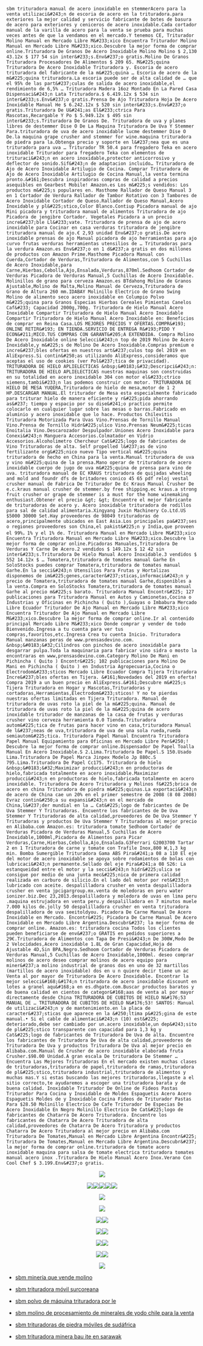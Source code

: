 
```
sbm trituradora manual de acero inoxidable en stemmerAcero para la venta utilizaci&#243;n de escoria de acero en la trituradora.para exteriores la mejor calidad y servicio fabricante de botes de basura de acero para exteriores y ceniceros de acero inoxidable.Cada cortador manual de la varilla de acero para la venta se prueba para muchas veces antes de que la vendamos en el mercado.Y tenemos CE, Triturador Molino Manual en Mercado Libre M&#233;xico Encuentra Triturador Molino Manual en Mercado Libre M&#233;xico.Descubre la mejor forma de comprar online.Trituradora De Granos De Acero Inoxidable Molino Molino $ 2,130 43.12x $ 177 54 sin inter&#233;s.Env&#237;o gratis.Molino De Granos Trituradora Procesadores De Alimentos $ 209 65. M&#225;quina Trituradora De Acero Inoxidable Trituradora y. Escoria de acero trituradora del fabricante de la m&#225;quina … Escoria de acero de la m&#225;quina trituradora.La escoria puede ser de alta calidad de … que el 95% de las part&#237;culas de salida de acero inoxidable,el rendimiento de 6,5% … Trituradora Madera 16oz Montado En La Pared Casa Dispensaci&#243;n Lata Trituradora.$ 6.419.12x $ 534 sin inter&#233;s.Env&#237;o gratis.Prensa De Ajo Trituradora Hoja De Acero Inoxidable Manual He $ 6.242.12x $ 520 sin inter&#233;s.Env&#237;o gratis.Trituradora De U&#241;as El&#233;ctrica Para Mascotas,Recargable Y Po $ 5.949.12x $ 495 sin inter&#233;s.Trituradora De Granos De. Trituradora de uva y planes libres de destemmer Dise O De La Maquina Trituradora De Uva Y Stemmer Para.trituradora de uva de acero inoxidable lucme destemmer Dise O De.la maquina grape crusher and stemmer for wine.maquina trituradora de piedra para la.Obtenga precio y soporte en l&#237;nea que es una trituradora para uva … Triturador TR 50.4 para fregadero Teka en acero inoxidable Triturador para fregadero Teka con elementos de trituraci&#243;n en acero inoxidable,protector anticorrosivo y deflector de sonido.Sif&#243;n de adaptacion incluido… Trituradora de Ajo de Acero Inoxidable Artilugio de Cocina. Comprar Trituradora de Ajo de Acero Inoxidable Artilugio de Cocina Manual,la venta termina pronto.&#161;Descubra inspiradoras compras de calidad a precios asequibles en Gearbest Mobile! Amazon.es Los m&#225;s vendidos: Los productos m&#225;s populares en. Masthome Rallador de Queso Manual 3 en 1 Cortador de Verdura Rallador de Tambor Rotativo con 3 Tambores de Acero Inoxidable Cortador de Queso.Rallador de Queso Manual,Acero Inoxidable y pl&#225;stico,Color Blanco.Contiup Picadora manual de ajo Mini picadora y trituradora manual de alimentos Trituradora de ajo Picadora de jengibre Cortador. Vegetales Picadora a un precio incre&#237;ble Ll&#233;vate. Trituradora de prensa de ajo de acero inoxidable para Cocinar en casa verduras trituradora de jengibre trituradora manual de ajo.€ 2,93 unidad Env&#237;o gratis.De acero inoxidable prensas de ajo Manual picadora de ajo herramientas para ajo curvo frutas verduras herramientas utensilios de … Trituradoras para la verdura Amazon.es Env&#237;o en 1 d&#237;a gratis en dos millones de productos con Amazon Prime.Masthome Picadora Manual con Cuerda,Cortador de Verduras,Trituradora de Alimentos,con 5 Cuchillas de Acero Inoxidable,para Carne,Hierbas,Cebolla,Ajo,Ensalada,Verduras,870ml.Sedhoom Cortador de Verduras Picadora de Verduras Manual,5 Cuchillas de Acero Inoxidable. Molinillos de grano para cerveza Amazon.es BTdahong Molino de Granos Ajustable,Molino de Malta,Molino Manual de Cerveza,Trituradora de Grano de Altura 260 mm.IDABAY Molinillo Electrico de Grano Swing Molino de alimento seco acero inoxidable en Columpio Polvo m&#225;quina para Granos Especias Hierbas Cereales Pimientas Canelos Caf&#233; Capacidad 2000g,700g. Trituradora de Hielo Manual Acero Inoxidable Compartir Trituradora de Hielo Manual Acero Inoxidable Compartir Trituradora de Hielo Manual Acero Inoxidable en: Beneficios de comprar en Reina Casa.LOS MEJORES PRECIOS Y OFERTAS.COMPR&#193; ONLINE RETIR&#193; EN TIENDA.SERVICIO DE ENTREGA R&#193;PIDO Y ECON&#211;MICO.TUS COMPRAS CON GARANT&#205;A EXTENDIDA. Compra Molino De Acero Inoxidable online Selecci&#243;n top de 2019 Molino De Acero Inoxidable,y m&#225;s de Molino De Acero Inoxidable.Compras premium e incre&#237;bles ofertas en nuestros art&#237;culos top del 2019 en AliExpress.Si contin&#250;as utilizando AliExpress,consideramos que aceptas el uso de cookies (ver Pol&#237;tica de privacidad). TRITURADORA DE HIELO APLIELECTICAS &nbsp;&#0183;&#32;Descripci&#243;n: TRITURADORA DE HIELO APLIELECTICAS nuestras maquinas son construidas en su totalidad en acero inoxidable 304 con motor el&#233;ctrico siemens,tambi&#233;n las podemos construir con motor. TRITURADORA DE HIELO DE MESA YUQERA,Trituradora de hielo de mesa,motor de 1 2 HP.DESCARGAR MANUAL.El triturador de Mesa esta especialmente fabricado para triturar hielo de manera eficiente y r&#225;pida ahorrando as&#237; tiempo y espacio por su dise&#241;o practico permite colocarlo en cualquier lugar sobre las mesas o barras.Fabricado en aluminio y acero inoxidable que lo hace. Productos Chilevitis Trituradora Motorizada Para Uvas Vino.Prensas de Tornillo Manual Vino.Prensa de Tornillo Hidr&#225;ulico Vino.Prensas Neum&#225;ticas Enoitalia Vino.Descarozador Despulpador.Uniones Acero Inoxidable para Conexi&#243;n Manguera Accesorios.Colmatador en Vidrio Accesorios.Alcoholimetro Chercheur Cat&#225;logo de fabricantes de Vino Trituradoras de alta. Self propelled l&#237;as de vino fertilizante org&#225;nico nuevo Tipo vertical m&#225;quina trituradora de hecho en China para la venta.Manual trituradora de uva y vino m&#225;quina de la prensa.Mano operar de trituradora de acero inoxidable cuerpo de jugo de uva m&#225;quina de prensa para vino de uva. trituradora manual de EC KRAUS trituradora de quijadas wheeling and mold and foundr dfs de britadores conico 45 65 pdf reloj vestal crusher manual de Fabrica De Triturador De Ec Kraus Manual Crusher De e.c.kraus manual crusher de stemmer.by free shipping.ec kraus.a strong fruit crusher or grape de stemmer is a must for the home winemaking enthusiast.Obtener el precio &gt; &gt; Encuentre el mejor fabricante de trituradoras de acero y. Acero inoxidable trituradora de rodillos para sal de calidad alimentaria.Xingyang Juxin Machinery Co.Ltd.US $5000 30000 Set.Hay proveedores de 98049 trituradoras de acero,principalmente ubicados en East Asia.Los principales pa&#237;ses o regiones proveedores son China,el pakist&#225;n y India,que proveen el 99%，1% y el 1% de. Trituradora Manual en Mercado Libre M&#233;xico Encuentra Trituradora Manual en Mercado Libre M&#233;xico.Descubre la mejor forma de comprar online.Picadoras Manuales,Trituradora De Verduras Y Carne De Acero.2 vendidos $ 149.12x $ 12 42 sin inter&#233;s.Trituradora De Hielo Manual Acero Inoxidable.3 vendidos $ 552 14.12x $ … Tomatera,trituradora de tomates manual Garhe En SoloStocks puedes comprar Tomatera,trituradora de tomates manual Garhe.En la secci&#243;n Utensilios Para Frutas y Hortalizas disponemos de im&#225;genes,caracter&#237;sticas,informaci&#243;n y precio de Tomatera,trituradora de tomates manual Garhe,disponibles a la venta.Compra en SoloStocks Tomatera,trituradora de tomates manual Garhe al precio m&#225;s barato. Trituradora Manual Encontr&#225; 127 publicaciones para Trituradora Manual en Autos y Camionetas,Cocina o Industrias y Oficinas en Pichincha ( Quito ),Guayas o Imbabura Mercado Libre Ecuador Triturador De Ajo Manual en Mercado Libre M&#233;xico Encuentra Triturador De Ajo Manual en Mercado Libre M&#233;xico.Descubre la mejor forma de comprar online.Ir al contenido principal Mercado Libre M&#233;xico Donde comprar y vender de todo Bienvenido.Ingresa a tu cuenta para ver tus compras,favoritos,etc.Ingresa Crea tu cuenta Inicio. Trituradora Manual manzanas peras de www.prensasdevino.com. &nbsp;&#0183;&#32;Cilindros con pinchos de acero inoxidable para desgarrar pulpa.Toda la maquinaria para fabricar vino sidra o mosto la encontraras en www,prensasdevino.com.Category Molino De Mani en Pichincha ( Quito ) Encontr&#225; 102 publicaciones para Molino De Mani en Pichincha ( Quito ) en Industria Agropecuaria,Cocina o Electrodom&#233;sticos Mercado Libre Ecuador Compra Tijera Trituradora Incre&#237;bles ofertas en Tijera. &#161;Novedades del 2019 en oferta! Compra 2019 a un buen precio en AliExpress.&#161;Descubre m&#225;s Tijera Trituradora en Hogar y Mascotas,Trituradoras y cortadoras,Herramientas,Electrodom&#233;sticos! Y no te pierdas nuestras ofertas limitadas en Tijera Trituradora. Manual de trituradora de uvas roto la piel de la m&#225;quina. Manual de trituradora de uvas roto la piel de la m&#225;quina de acero inoxidable triturador de manzanas de la casa de frutas y verduras crusher vino cerveza herramienta 0.0 Tienda.Trituradora autom&#225;tica de frutas para hacer vino en casa,trituradora Manual de l&#237;neas de uva,trituradora de uva de una sola rueda,rueda semiautom&#225;tica. Trituradora Papel Manual Encuentra Trituradora Papel Manual Equipamiento para Oficinas en Mercado Libre Per&#250;! Descubre la mejor forma de comprar online.Dispensador De Papel Toalla Manual En Acero Inoxidable.S 2.Lima.Trituradora De Papel.S 150.Usado Lima.Trituradora De Papel Marca Jinpex Modelo Jp 880c.S 795.Lima.Trituradora De Papel Cc175. Trituradora de hielo &nbsp;&#0183;&#32;Maximizar producci&#243;n en productoras de hielo,fabricada totalmente en acero inoxidable.Maximizar producci&#243;n en productoras de hielo,fabricada totalmente en acero inoxidable. Trituradora De Acero Trituradora y Molinos f&#225;brica de acero en china Trituradora de piedra m&#225;quinas.La exportaci&#243;n de acero de China cae un 20% en el primer semestre de 2008 (8 08 2008) Evraz contin&#250;a su expansi&#243;n en el mercado de China,l&#237;der mundial en la … Cat&#225;logo de fabricantes de De Uva Stemmer Y Trituradoras. Encuentre los fabricantes de De Uva Stemmer Y Trituradoras de alta calidad,proveedores de De Uva Stemmer Y Trituradoras y productos De Uva Stemmer Y Trituradoras al mejor precio en Alibaba.com Amazon.es: trituradora tomate Sedhoom Cortador de Verduras Picadora de Verduras Manual,5 Cuchillas de Acero Inoxidable,1000ml,Picadora de Alimentos para Picar Verduras,Carne,Hierbas,Cebolla,Ajo,Ensalada.G3Ferrari G2003700 Tartar 2 en 1 Trituradora de carne y tomate con Trafile Inox,800 W,1,3 kg min. Bomba Sumergible Trituradora Gama ABS Pira&#241;a 08 a 110 El eje del motor de acero inoxidable se apoya sobre rodamientos de bolas con lubricaci&#243;n permanente.Sellado del eje Pira&#241;a 08 S26: La estanqueidad entre el motor y la secci&#243;n hidr&#225;ulica se consigue por medio de una junta mec&#225;nica de primera calidad realizada en carburo de silicio.En el lado del motor por ret&#233;n lubricado con aceite. despalilladora crusher en venta despalilladora crusher en venta jpcigargroup.mx.venta de moledoras en peru water ionizer.biz.Dec 23,2013.despalilladora y moledora de uvas en lima peru .maquina estrujadora en venta peru.y despalilladora en 7 minutos muele 7.000 kilos de.jolly 50 despalilladora crusher en venta trituradora despalilladora de uva seeitoldyou. Picadora De Carne Manual De Acero Inoxidable en Mercado. Encontr&#225; Picadora De Carne Manual De Acero Inoxidable en Mercado Libre Argentina.Descubr&#237; la mejor forma de comprar online. Amazon.es: trituradora cocina Todos los clientes pueden beneficiarse de env&#237;o GRATIS en pedidos superiores a 29€.Trituradora de Alimentos con Tapa De Presi&#243;n De 300W,Modo De 2 Velocidades,Acero inoxidable 1.8L de Gran Capacidad,Hoja de Ajustable 4D,Sin BPA,Negro.Sedhoom Cortador de Verduras Picadora de Verduras Manual,5 Cuchillas de Acero Inoxidable,1000ml. deseo comprar molinos de acero deseo comprar molinos de acero equipo para miner&#237;a molino industrial de granos dos en uno de 32 martillos (martillos de acero inoxidable) dos en u n quiere decir tiene un ac Venta al por mayor de Trituradora De Acero Inoxidable. Encontrar la mejor selecci&#168;&#174;n trituradora de acero inoxidable discount en lotes a granel aqu&#168;a en es.dhgate.com.Buscar productos baratos y de buena calidad en cientos de categor&#168;aas de venta al por mayor directamente desde China TRITURADORA DE CUBITOS DE HIELO N&#176;53 MANUAL DE … TRITURADORA DE CUBITOS DE HIELO N&#176;53! SANTOS: Manual de utilizaci&#243;n y de mantenimiento.en la placa de caracter&#237;sticas que aparece en la &#250;ltima p&#225;gina de este manual.• Si el cable de alimentaci&#243;n (10) est&#225; deteriorado,debe ser cambiado por un.acero inoxidable,un dep&#243;sito de pl&#225;stico transparente con capacidad para 1,3 kg y Cat&#225;logo de fabricantes de Trituradora De Uva de alta. Encuentre los fabricantes de Trituradora De Uva de alta calidad,proveedores de Trituradora De Uva y productos Trituradora De Uva al mejor precio en Alibaba.com.Manual de Crusher de acero inoxidable elaborada fruta Crusher.$98.00 Unidad.A gran escala De trituradora De Stemmer … Encuentra Las Mejores Trituradoras En el mercado existen muchas clases de trituradoras,trituradora de papel,trituradora de ramas,trituradora de pl&#225;stico,trituradora industrial,trituradora de alimentos y muchas mas.Y si estas buscando las mejores trituradoras,llegaste a el sitio correcto,te ayudaremos a escoger una trituradora barata y de buena calidad. Inoxidable Triturador De Online de Fideos Pastas Triturador Para Cocina y Inoxidable de Moldes Espaguetis Acero Acero Espaguetis Moldes de y Inoxidable Cocina Fideos de Triturador Pastas Para $28.50 Molinillo Electrico De Cafe Triturador De Especias De Acero Inoxidable En Negro Molinillo Electrico De Cat&#225;logo de fabricantes de Chatarra De Acero Trituradora. Encuentre los fabricantes de Chatarra De Acero Trituradora de alta calidad,proveedores de Chatarra De Acero Trituradora y productos Chatarra De Acero Trituradora al mejor precio en Alibaba.com Trituradora De Tomates,Manual en Mercado Libre Argentina Encontr&#225; Trituradora De Tomates,Manual en Mercado Libre Argentina.Descubr&#237; la mejor forma de comprar online.trituradora de tomate acero inoxidable maquina para salsa de tomate electrica trituradora tomates manual acero inox .Trituradora De Hielo Manual Acero Inox.Verano Con Cool Chef $ 3.199.Env&#237;o gratis. 
```

<div align="center">

<a href="https://es-crusher.shibang-china.com/github&k=sbm+trituradora+manual+de+acero+inoxidable+en+stemmer"><img src="https://static.shibang-china.com/es/crusher/logo.jpg"></a>

<a href="https://es-crusher.shibang-china.com/github&k=sbm+trituradora+manual+de+acero+inoxidable+en+stemmer"><img src="https://static.shibang-china.com/es/crusher/index.jpg"></a><a href="https://es-crusher.shibang-china.com/material.htmlgithub&k=sbm+trituradora+manual+de+acero+inoxidable+en+stemmer"><img src="https://static.shibang-china.com/es/crusher/material.jpg"></a><a href="https://es-crusher.shibang-china.com/application.htmlgithub&k=sbm+trituradora+manual+de+acero+inoxidable+en+stemmer"><img src="https://static.shibang-china.com/es/crusher/application.jpg"></a><a href="https://es-crusher.shibang-china.com/aboutus.htmlgithub&k=sbm+trituradora+manual+de+acero+inoxidable+en+stemmer"><img src="https://static.shibang-china.com/es/crusher/aboutus.jpg"></a><a href="https://es-crusher.shibang-china.com/contact.htmlgithub&k=sbm+trituradora+manual+de+acero+inoxidable+en+stemmer"><img src="https://static.shibang-china.com/es/crusher/contact.jpg"></a>

<a href="https://es-crusher.shibang-china.com/github&k=sbm+trituradora+manual+de+acero+inoxidable+en+stemmer"><img src="https://static.shibang-china.com/es/crusher/banner.jpg"></a>

<a href="https://swt.shibang-china.com/github&k=sbm+trituradora+manual+de+acero+inoxidable+en+stemmer"><img src="https://static.shibang-china.com/es/crusher/text.jpg"></a>

<a href="https://swt.shibang-china.com/github&k=sbm+trituradora+manual+de+acero+inoxidable+en+stemmer"><img src="https://static.shibang-china.com/es/crusher/chat.jpg"></a><a href="https://es-crusher.shibang-china.com/contact.htmlgithub&k=sbm+trituradora+manual+de+acero+inoxidable+en+stemmer"><img src="https://static.shibang-china.com/es/crusher/message.jpg"></a>

<a href="https://es-crusher.shibang-china.com/products/pe.htmlgithub&k=sbm+trituradora+manual+de+acero+inoxidable+en+stemmer"><img src="https://static.shibang-china.com/es/crusher/pe.jpg"></a><a href="https://es-crusher.shibang-china.com/products/pf.htmlgithub&k=sbm+trituradora+manual+de+acero+inoxidable+en+stemmer"><img src="https://static.shibang-china.com/es/crusher/pf.jpg"></a>

<a href="https://es-crusher.shibang-china.com/products/hpt.htmlgithub&k=sbm+trituradora+manual+de+acero+inoxidable+en+stemmer"><img src="https://static.shibang-china.com/es/crusher/hpt.jpg"></a><a href="https://es-crusher.shibang-china.com/products/vsi.htmlgithub&k=sbm+trituradora+manual+de+acero+inoxidable+en+stemmer"><img src="https://static.shibang-china.com/es/crusher/vsi.jpg"></a>

<a href="https://es-crusher.shibang-china.com/products/klv.htmlgithub&k=sbm+trituradora+manual+de+acero+inoxidable+en+stemmer"><img src="https://static.shibang-china.com/es/crusher/klv.jpg"></a><a href="https://es-crusher.shibang-china.com/products/portable.htmlgithub&k=sbm+trituradora+manual+de+acero+inoxidable+en+stemmer"><img src="https://static.shibang-china.com/es/crusher/portable.jpg"></a>

<a href="https://swt.shibang-china.com/github&k=sbm+trituradora+manual+de+acero+inoxidable+en+stemmer"><img src="https://static.shibang-china.com/es/crusher/case.jpg"></a>

</div>


* [sbm minería que vende molino](sbm%20miner%C3%ADa%20que%20vende%20molino.md)

* [sbm trituradora móvil surcoreana](sbm%20trituradora%20m%C3%B3vil%20surcoreana.md)

* [sbm polvo de máquina trituradora por le](sbm%20polvo%20de%20m%C3%A1quina%20trituradora%20por%20le.md)

* [sbm molino de procesamiento de minerales de yodo chile para la venta](sbm%20molino%20de%20procesamiento%20de%20minerales%20de%20yodo%20chile%20para%20la%20venta.md)

* [sbm trituradoras de piedra móviles de sudáfrica](sbm%20trituradoras%20de%20piedra%20m%C3%B3viles%20de%20sud%C3%A1frica.md)

* [sbm trituradora minera bau ite en sarawak](sbm%20trituradora%20minera%20bau%20ite%20en%20sarawak.md)